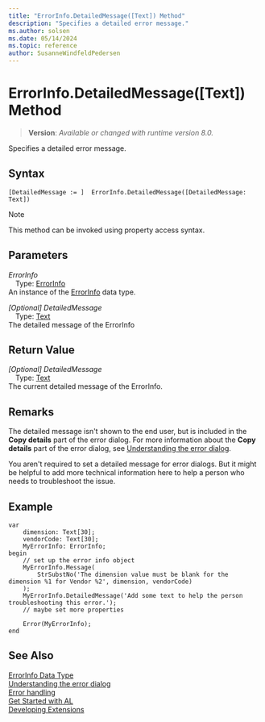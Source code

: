 ```yaml
---
title: "ErrorInfo.DetailedMessage([Text]) Method"
description: "Specifies a detailed error message."
ms.author: solsen
ms.date: 05/14/2024
ms.topic: reference
author: SusanneWindfeldPedersen
---
```

[//]: # (START>DO_NOT_EDIT)
[//]: # (IMPORTANT:Do not edit any of the content between here and the END>DO_NOT_EDIT.)
[//]: # (Any modifications should be made in the .xml files in the ModernDev repo.)
# ErrorInfo.DetailedMessage([Text]) Method
> **Version**: _Available or changed with runtime version 8.0._

Specifies a detailed error message.


## Syntax
```AL
[DetailedMessage := ]  ErrorInfo.DetailedMessage([DetailedMessage: Text])
```
> [!NOTE]
> This method can be invoked using property access syntax.
## Parameters
*ErrorInfo*  
&emsp;Type: [ErrorInfo](errorinfo-data-type.md)  
An instance of the [ErrorInfo](errorinfo-data-type.md) data type.  

*[Optional] DetailedMessage*  
&emsp;Type: [Text](../text/text-data-type.md)  
The detailed message of the ErrorInfo  


## Return Value
*[Optional] DetailedMessage*  
&emsp;Type: [Text](../text/text-data-type.md)  
The current detailed message of the ErrorInfo.


[//]: # (IMPORTANT: END>DO_NOT_EDIT)

## Remarks

The detailed message isn't shown to the end user, but is included in the **Copy details** part of the error dialog. For more information about the **Copy details** part of the error dialog, see [Understanding the error dialog](../../devenv-error-dialog.md).  

You aren't required to set a detailed message for error dialogs. But it might be helpful to add more technical information here to help a person who needs to troubleshoot the issue. 

## Example 

```AL
var 
    dimension: Text[30];
    vendorCode: Text[30];
    MyErrorInfo: ErrorInfo;
begin
    // set up the error info object
    MyErrorInfo.Message(
        StrSubstNo('The dimension value must be blank for the dimension %1 for Vendor %2', dimension, vendorCode)
    );
    MyErrorInfo.DetailedMessage('Add some text to help the person troubleshooting this error.');
    // maybe set more properties

    Error(MyErrorInfo);
end
```

## See Also

[ErrorInfo Data Type](errorinfo-data-type.md)  
[Understanding the error dialog](../../devenv-error-dialog.md)  
[Error handling](../../devenv-al-error-handling.md)   
[Get Started with AL](../../devenv-get-started.md)  
[Developing Extensions](../../devenv-dev-overview.md)